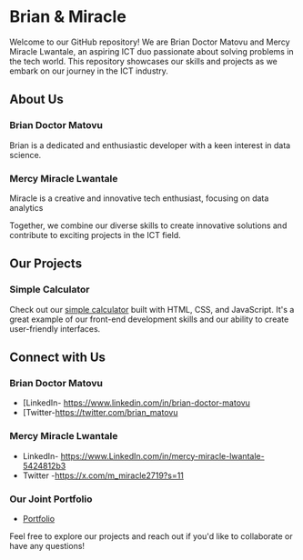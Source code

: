 # Brian & Miracle

Welcome to our GitHub repository! We are Brian Doctor Matovu and Mercy Miracle Lwantale, an aspiring ICT duo passionate about solving problems in the tech world. This repository showcases our skills and projects as we embark on our journey in the ICT industry.

## About Us

### Brian Doctor Matovu
Brian is a dedicated and enthusiastic developer with a keen interest in data science.

### Mercy Miracle Lwantale
Miracle is a creative and innovative tech enthusiast, focusing on data analytics

Together, we combine our diverse skills to create innovative solutions and contribute to exciting projects in the ICT field.

## Our Projects

### Simple Calculator

Check out our [simple calculator](https://brian-and-mercy.github.io/ict-duo-projects/calculator) built with HTML, CSS, and JavaScript. It's a great example of our front-end development skills and our ability to create user-friendly interfaces.


## Connect with Us

### Brian Doctor Matovu
- [LinkedIn- https://www.linkedin.com/in/brian-doctor-matovu
- [Twitter-https://twitter.com/brian_matovu

### Mercy Miracle Lwantale
- LinkedIn- https://www.LinkedIn.com/in/mercy-miracle-lwantale-5424812b3
- Twitter -https://x.com/m_miracle2719?s=11

### Our Joint Portfolio
- [Portfolio](https://brian-and-mercy.github.io/ict-duo-projects)

Feel free to explore our projects and reach out if you'd like to collaborate or have any questions!
